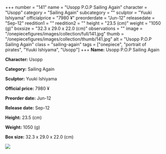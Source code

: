 +++
number = "141"
name = "Usopp P.O.P Sailing Again"
character = "Usopp"
category = "Sailing Again"
subcategory = ""
sculptor = "Yuuki Ishiyama"
officialprice = "7980 ¥"
preorderdate = "Jun-12"
releasedate = "Sep-12"
reedition1 = ""
reedition2 = ""
height = "23.5 (cm)"
weight = "1050 (g)"
boxsize = "32.3 x 29.0 x 22.0 (cm)"
observations = ""
image = "/onepiecefigures/images/collection/full/141.jpg"
thumb = "/onepiecefigures/images/collection/thumb/141.jpg"
alt = "Usopp P.O.P Sailing Again"
class = "sailing-again"
tags = ["onepiece", "portrait of pirates", "Yuuki Ishiyama", "Usopp"]
+++
**Name:** Usopp P.O.P Sailing Again

**Character:** Usopp

**Category:** Sailing Again 

**Sculptor:** Yuuki Ishiyama

**Official price:** 7980 ¥

**Preorder date:** Jun-12

**Release date:** Sep-12

**Height:** 23.5 (cm)

**Weight:** 1050 (g)

**Box size:** 32.3 x 29.0 x 22.0 (cm)

<img src="/onepiecefigures/images/collection/thumb/141.jpg">
